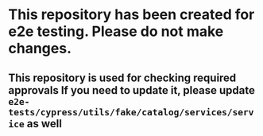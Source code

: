 # This repository has been created for e2e testing. Please do not make changes.
## This repository is used for checking required approvals If you need to update it, please update `e2e-tests/cypress/utils/fake/catalog/services/service` as well
